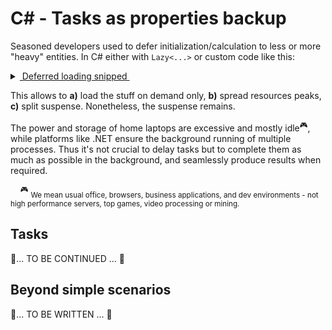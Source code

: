 # C# - Tasks as properties backup

Seasoned developers used to defer initialization/calculation to less or more "heavy" entities. In C# either with `Lazy<...>` or custom code like this:
<details>
<summary><ins>&nbsp;Deferred loading snipped&nbsp;</ins></summary>
&nbsp;
  
  ```csharp
public BigAndHeavy Ram => _ram ?? LoadAndHit();
private BigAndHeavy? _ram;
  ```
</details>

This allows to **a)**&nbsp;load the stuff on&nbsp;demand only, **b)**&nbsp;spread resources peaks, **c)**&nbsp;split suspense. Nonetheless, the suspense remains.

The power and storage of home laptops are excessive and mostly idle<sup>:video_game:</sup>, while platforms like .NET ensure the background running of multiple processes. Thus it's not crucial to delay tasks but to complete them as much as possible in the background, and seamlessly produce results when required.

&nbsp;&nbsp;&nbsp;&nbsp;<sup>:video_game:</sup> <sub>We mean usual office, browsers, business applications, and dev environments - not high performance servers, top games, video processing or mining.</sub>

## Tasks

🚧... TO BE CONTINUED ... 🚧

## Beyond simple scenarios

🚧... TO BE WRITTEN ... 🚧

